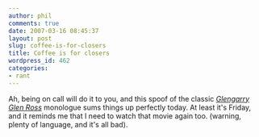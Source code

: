 ```yaml
---
author: phil
comments: true
date: 2007-03-16 08:45:37
layout: post
slug: coffee-is-for-closers
title: Coffee is for closers
wordpress_id: 462
categories:
- rant
---
```


Ah, being on call will do it to you, and this spoof of the classic [_Glengarry Glen Ross_](http://www.imdb.com/title/tt0104348/) monologue sums things up perfectly today.  At least it's Friday, and it reminds me that I need to watch that movie again too. (warning, plenty of language, and it's all bad).
